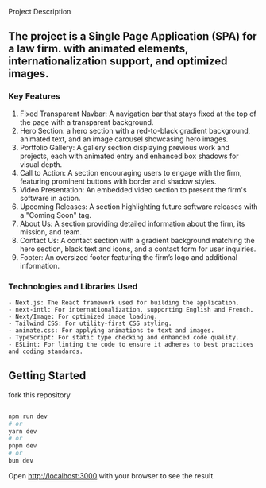 Project Description

## The project is a Single Page Application (SPA) for a law firm. with animated elements, internationalization support, and optimized images.


### Key Features

1.  Fixed Transparent Navbar: A navigation bar that stays fixed at the top of the page with a transparent background.
2.  Hero Section: a hero section with a red-to-black gradient background, animated text, and an image carousel showcasing hero images.
3.  Portfolio Gallery: A gallery section displaying previous work and projects, each with animated entry and enhanced box shadows for visual depth.
4.  Call to Action: A section encouraging users to engage with the firm, featuring prominent buttons with border and shadow styles.
5.  Video Presentation: An embedded video section to present the firm's software in action.
6.  Upcoming Releases: A section highlighting future software releases with a "Coming Soon" tag.
7.  About Us: A section providing detailed information about the firm, its mission, and team.
8.  Contact Us: A contact section with a gradient background matching the hero section, black text and icons, and a contact form for user inquiries.
9.  Footer: An oversized footer featuring the firm’s logo and additional information.

 ### Technologies and Libraries Used

    - Next.js: The React framework used for building the application.
    - next-intl: For internationalization, supporting English and French.
    - Next/Image: For optimized image loading.
    - Tailwind CSS: For utility-first CSS styling.
    - animate.css: For applying animations to text and images.
    - TypeScript: For static type checking and enhanced code quality.
    - ESLint: For linting the code to ensure it adheres to best practices and coding standards.

## Getting Started
fork this repository




```bash

npm run dev
# or
yarn dev
# or
pnpm dev
# or
bun dev
```

Open [http://localhost:3000](http://localhost:3000) with your browser to see the result.


